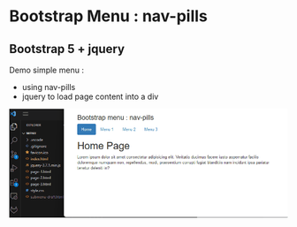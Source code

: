 # Bootstrap Menu : nav-pills

## Bootstrap 5 + jquery

Demo simple menu :   
- using nav-pills  
- jquery to load page content into a div  

![nav-pills](https://github.com/dgucc/homework/blob/main/bootstrap-menu/bootstrap-menu.gif)  

